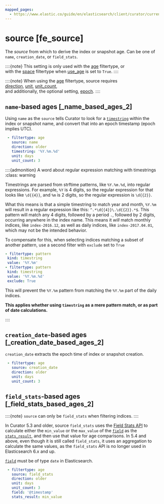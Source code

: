 ```yaml
---
mapped_pages:
  - https://www.elastic.co/guide/en/elasticsearch/client/curator/current/fe_source.html
---
```


# source [fe_source]

The *source* from which to derive the index or snapshot age. Can be one of `name`, `creation_date`, or `field_stats`.

::::{note}
This setting is only used with the [age](/reference/filtertype_age.md) filtertype, or<br> with the [space](/reference/filtertype_space.md) filtertype when [use_age](/reference/fe_use_age.md) is set to `True`.
::::


::::{note}
When using the [age](/reference/filtertype_age.md) filtertype, source requires<br> [direction](/reference/fe_direction.md), [unit](/reference/fe_unit.md), [unit_count](/reference/fe_unit_count.md),<br> and additionally, the optional setting, [epoch](/reference/fe_epoch.md).
::::


## `name`-based ages [_name_based_ages_2]

Using `name` as the `source` tells Curator to look for a [`timestring`](/reference/fe_timestring.md) within the index or snapshot name, and convert that into an epoch timestamp (epoch implies UTC).

```yaml
 - filtertype: age
   source: name
   direction: older
   timestring: '%Y.%m.%d'
   unit: days
   unit_count: 3
```

::::{admonition} A word about regular expression matching with timestrings
:class: warning

Timestrings are parsed from strftime patterns, like `%Y.%m.%d`, into regular expressions.  For example, `%Y` is 4 digits, so the regular expression for that looks like `\d{{4}}`, and `%m` is 2 digits, so the regular expression is `\d{{2}}`.

What this means is that a simple timestring to match year and month, `%Y.%m` will result in a regular expression like this: `^.*\d{{4}}\.\d{{2}}.*$`.  This pattern will match any 4 digits, followed by a period `.`, followed by 2 digits, occurring anywhere in the index name.  This means it *will* match monthly indices, like `index-2016.12`, as well as daily indices, like `index-2017.04.01`, which may not be the intended behavior.

To compensate for this, when selecting indices matching a subset of another pattern, use a second filter with `exclude` set to `True`

```yaml
- filtertype: pattern
 kind: timestring
 value: '%Y.%m'
- filtertype: pattern
 kind: timestring
 value: '%Y.%m.%d'
 exclude: True
```

This will prevent the `%Y.%m` pattern from matching the `%Y.%m` part of the daily indices.

**This applies whether using `timestring` as a mere pattern match, or as part of date calculations.**

::::



## `creation_date`-based ages [_creation_date_based_ages_2]

`creation_date` extracts the epoch time of index or snapshot creation.

```yaml
 - filtertype: age
   source: creation_date
   direction: older
   unit: days
   unit_count: 3
```


## `field_stats`-based ages [_field_stats_based_ages_2]

::::{note}
`source` can only be `field_stats` when filtering indices.
::::


In Curator 5.3 and older, source `field_stats` uses the [Field Stats API](http://www.elastic.co/guide/en/elasticsearch/reference/5.6/search-field-stats.html) to calculate either the `min_value` or the `max_value` of the [`field`](/reference/fe_field.md) as the [`stats_result`](/reference/fe_stats_result.md), and then use that value for age comparisons.  In 5.4 and above, even though it is still called `field_stats`, it uses an aggregation to calculate the same values, as the `field_stats` API is no longer used in Elasticsearch 6.x and up.

[`field`](/reference/fe_field.md) must be of type `date` in Elasticsearch.

```yaml
 - filtertype: age
   source: field_stats
   direction: older
   unit: days
   unit_count: 3
   field: '@timestamp'
   stats_result: min_value
```


